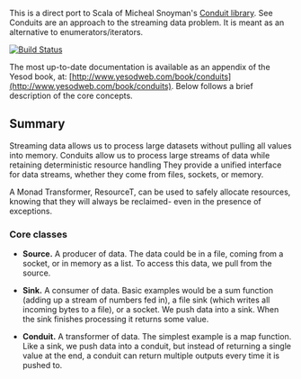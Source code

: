 This is a direct port to Scala of Micheal Snoyman's [Conduit library](https://github.com/snoyberg/conduit). See
Conduits are an approach to the streaming data problem. It is meant as an
alternative to enumerators/iterators.

[![Build Status](https://secure.travis-ci.org/arjanblokzijl/scala-conduits.png)](http://travis-ci.org/arjanblokzijl/scala-conduits)

The most up-to-date documentation is available as an appendix of the Yesod
book, at:
[http://www.yesodweb.com/book/conduits](http://www.yesodweb.com/book/conduits). Below follows a brief description
of the core concepts.

## Summary
Streaming data allows us to process large datasets without pulling
all values into memory.
Conduits allow us to process large streams of data while retaining deterministic resource handling
They provide a unified interface for data streams, whether they come from files, sockets, or memory.

A Monad Transformer, ResourceT, can be used to safely allocate resources,
knowing that they will always be reclaimed- even in the presence of exceptions.

### Core classes

* **Source.**
A producer of data. The data could be in a file, coming from a socket, or in memory as a list.
To access this data, we pull from the source.

* **Sink.**
A consumer of data. Basic examples would be a sum function (adding up a stream of numbers fed in),
a file sink (which writes all incoming bytes to a file), or a socket.
We push data into a sink. When the sink finishes processing it returns some value.

* **Conduit.**
A transformer of data. The simplest example is a map function.
Like a sink, we push data into a conduit, but instead of returning a single value at the end,
a conduit can return multiple outputs every time it is pushed to.